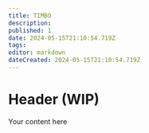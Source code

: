 ```yaml
---
title: TIMBO
description: 
published: 1
date: 2024-05-15T21:10:54.719Z
tags: 
editor: markdown
dateCreated: 2024-05-15T21:10:54.719Z
---
```


# Header (WIP)
Your content here